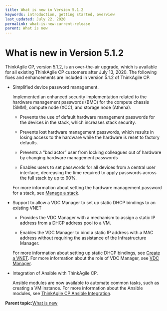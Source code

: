```yaml
---
title: What is new in Version 5.1.2
keywords: introduction, getting started, overview
last_updated: July 22, 2020
permalink: what-is-new-current-release
parent: What is new
---
```


# What is new in Version 5.1.2

ThinkAgile CP, version 5.1.2, is an over-the-air upgrade, which is available for all existing ThinkAgile CP customers after July 13, 2020. The following fixes and enhancements are included in version 5.1.2 of ThinkAgile CP.

-   Simplified device password management.

    Implemented an enhanced security implementation related to the hardware management passwords \(BMC\) for the compute chassis \(SMM\), compute node \(XCC\), and storage node \(Athena\).

    -   Prevents the use of default hardware management passwords for the devices in the stack, which increases stack security.

    -   Prevents lost hardware management passwords, which results in losing access to the hardware while the hardware is reset to factory defaults.

    -   Prevents a “bad actor” user from locking colleagues out of hardware by changing hardware management passwords

    -   Enables users to set passwords for all devices from a central user interface, decreasing the time required to apply passwords across the full stack by up to 90%.

    For more information about setting the hardware management password for a stack, see [Manage a stack](manage-a-stack.md).

-   Support to allow a VDC Manager to set up static DHCP bindings to an existing VNET

    -   Provides the VDC Manager with a mechanism to assign a static IP address from a DHCP address pool to a VM.

    -   Enables the VDC Manager to bind a static IP address with a MAC address without requiring the assistance of the Infrastructure Manager.

    For more information about setting up static DHCP bindings, see [Create a VNET](create-a-vnet-procedure.md). For more information about the role of VDC Manager, see [VDC Manager](self-service-types-of-roles-vdc-manager.md).

-   Integration of Ansible with ThinkAgile CP.

    Ansible modules are now available to automate common tasks, such as creating a VM instance. For more information about the Ansible modules, see [ThinkAgile CP Ansible Integration](ansible_intro.md).


**Parent topic:**[What is new](what-is-new.md)

